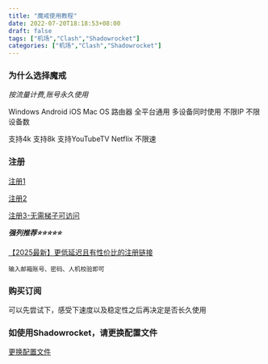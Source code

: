 ```yaml
---
title: "魔戒使用教程"
date: 2022-07-20T18:18:53+08:00
draft: false 
tags: ["机场","Clash","Shadowrocket"]
categories: ["机场","Clash","Shadowrocket"]
---
```


### 为什么选择魔戒
*按流量计费,账号永久使用*

Windows Android iOS Mac OS 路由器 全平台通用 多设备同时使用 不限IP 不限设备数

支持4k 支持8k 支持YouTubeTV Netflix 不限速 

### 注册

[注册1](https://www.mojie.me/#/register?code=FXp7bIpU)

[注册2](https://www.mojie.me/#/register?code=WWN1q2yc)

[注册3-无需梯子可访问](https://mojie.app/register?aff=gr1AnvkR)


***强列推荐⭐️⭐️⭐️⭐️⭐️***

[【2025最新】更低延迟且有性价比的注册链接](https://bajie.la/register?code=TIqG8mkT)

```text
输入邮箱账号、密码、人机校验即可
```

### 购买订阅
可以先尝试下，感受下速度以及稳定性之后再决定是否长久使用


### 如使用Shadowrocket，请更换配置文件

[更换配置文件](https://cywhat.cn/Shadowrocket%E5%B0%8F%E7%81%AB%E7%AE%AD%E9%85%8D%E7%BD%AE%E8%A7%84%E5%88%99%E6%96%87%E4%BB%B6/)
